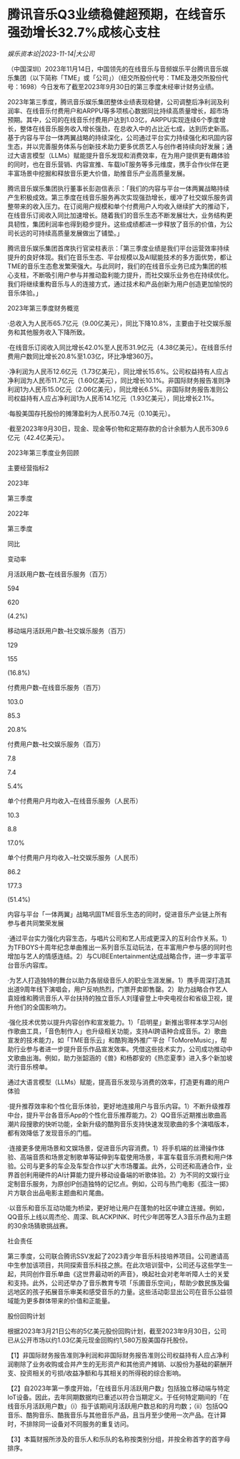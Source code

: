 # 腾讯音乐Q3业绩稳健超预期，在线音乐强劲增长32.7%成核心支柱

*娱乐资本论|2023-11-14|大公司*

（中国深圳）2023年11月14日，中国领先的在线音乐与音频娱乐平台腾讯音乐娱乐集团（以下简称「TME」或「公司」）（纽交所股份代号：TME及港交所股份代号：1698）今日发布了截至2023年9月30日的第三季度未经审计财务业绩。

2023年第三季度，腾讯音乐娱乐集团整体业绩表现稳健，公司调整后净利润及利润率、在线音乐付费用户和ARPPU等多项核心数据同比持续高质量增长，超市场预期。其中，公司的在线音乐付费用户达到1.03亿，ARPPU实现连续6个季度增长，整体在线音乐服务收入增长强劲，在总收入中的占比近七成，达到历史新高。基于内容与平台一体两翼战略的持续深化，公司通过平台实力持续强化和巩固内容生态，并以完善服务体系与创新技术助力更多优质艺人与创作者持续向好发展；通过大语言模型（LLMs）赋能提升音乐发现和消费效率，在为用户提供更有趣体验的同时，也在音乐营销、内容宣推、车载IoT服务等多元维度，携手合作伙伴在更丰富场景中挖掘和释放音乐更大价值，助推音乐产业高质量发展。

腾讯音乐娱乐集团执行董事长彭迦信表示：「我们的内容与平台一体两翼战略持续产生积极成效。第三季度在线音乐服务再次实现强劲增长，缓冲了社交娱乐服务调整带来的收入压力。在订阅用户规模和单个付费用户人均收入继续扩大的推动下，在线音乐订阅收入同比加速增长。随着我们的音乐生态不断发展壮大，业务结构更具韧性，集团利润率也得到稳步提升。这些成绩都进一步释放了音乐的价值，为公司长远的可持续高质量发展做出了铺垫。」

腾讯音乐娱乐集团首席执行官梁柱表示：「第三季度业绩是我们平台运营效率持续提升的良好体现。我们在音乐生态、平台规模以及AI赋能技术的多方面优势，都让TME的音乐生态愈发繁荣强大。与此同时，我们的在线音乐业务已成为集团的核心支柱，不断吸引用户参与并推动盈利能力提升，而社交娱乐业务也在持续优化。我们将继续重构音乐与人的连接方式，通过技术和产品创新为用户创造更加愉悦的音乐体验。」

2023年第三季度财务概览

·总收入为人民币65.7亿元（9.00亿美元），同比下降10.8%，主要由于社交娱乐服务和其他服务收入下降所致。

·在线音乐订阅收入同比增长42.0%至人民币31.9亿元（4.38亿美元）。在线音乐付费用户数同比增长20.8%至1.03亿，环比净增360万。

·净利润为人民币12.6亿元（1.73亿美元），同比增长15.6%。公司权益持有人应占净利润为人民币11.7亿元（1.60亿美元），同比增长10.1%。非国际财务报告准则净利润1为人民币15.0亿元（2.06亿美元），同比增长6.5%。非国际财务报告准则公司权益持有人应占净利润1为人民币14.1亿元（1.93亿美元），同比增长2.1%。

·每股美国存托股份的摊薄盈利为人民币0.74元（0.10美元）。

·截至2023年9月30日，现金、现金等价物和定期存款的合计余额为人民币309.6亿元（42.4亿美元）。

2023年第三季度业务回顾

主要经营指标2

2023年

第三季度

2022年

第三季度

同比

变动率

月活跃用户数–在线音乐服务（百万）

594

620

(4.2%)

移动端月活跃用户数–社交娱乐服务（百万）

129

155

(16.8%)

付费用户数–在线音乐服务（百万）

103.0

85.3

20.8%

付费用户数–社交娱乐服务（百万）

7.8

7.4

5.4%

单个付费用户月均收入–在线音乐服务（人民币）

10.3

8.8

17.0%

单个付费用户月均收入–社交娱乐服务（人民币）

86.2

177.3

(51.4%)

内容与平台「一体两翼」战略巩固TME音乐生态的同时，促进音乐产业链上所有参与者共同繁荣发展

·通过平台实力强化内容生态，与唱片公司和艺人形成更深入的互利合作关系。1）为TFBOYS十周年纪念单曲推出一系列音乐互动玩法，在丰富用户参与感的同时也增加与艺人的情感连结。2）与CUBEEntertainment达成战略合作，进一步丰富平台音乐内容库。

·为艺人打造独特的舞台以助力各层级音乐人的职业生涯发展。1）携手周深打造其出道9周年线下演唱会，用户反响热烈，门票开卖即售罄。2）助力战略合作艺人袁娅维和腾讯音乐人平台扶持的独立音乐人刘瑾睿登上中央电视台和省级卫视，提升他们的全国影响力。

·强化技术优势以提升内容创作和宣发能力。1）「启明星」新推出零样本学习AI创作歌曲工具，「音色制作人」也升级相关功能，支持AI跨语种合成音乐。2）歌曲宣发的技术能力，如「TME音乐云」和酷狗海外推广平台「ToMoreMusic」，帮助行业参与者进一步提升音乐作品宣发效率。凭借这些技术实力，公司成功推动中文歌曲出海。例如，助力张韶涵的《兽》和杨郡安的《热恋夏季》进入多个新加坡流行音乐榜单。

通过大语言模型（LLMs）赋能，提高音乐发现与消费的效率，打造更有趣的用户体验

·提升推荐效率和个性化音乐体验，更好地连接用户与音乐内容。1）不断升级推荐中台，提升平台各音乐App的个性化音乐推荐能力。2）QQ音乐近期推出歌曲高潮片段搜歌的快听功能，全新升级的酷狗音乐支持快速发现歌曲的多个演唱版本，都有效降低了发现音乐的门槛。

·连接更多使用场景和文娱场景，促进音乐内容消费。1）将手机端的丝滑操作体验、高端音质和场景定制歌单等延伸到车载使用场景，丰富车载音乐消费和用户体验。公司与更多的车企及车型合作以扩大市场覆盖。此外，公司还和高通合作，业界首创利用硬件的AI计算能力提升移动设备端的听歌体验。2）为不同的文娱行业定制音乐服务，为原创IP创造独特的记忆点。例如，公司与热门电影《孤注一掷》片方联合出品电影主题曲和片尾曲。

·以音乐和音乐互动功能为桥梁，更好地让用户在蓬勃的社区中建立连接。例如，QQ音乐上线以周杰伦、周深、BLACKPINK、时代少年团等艺人3音乐作品为主题的30余场猜歌挑战赛。

社会责任

第三季度，公司联合腾讯SSV发起了2023青少年音乐科技培养项目。公司邀请高中生参加该项目，共同探索音乐科技之旅。在此次培训营中，公司还与这些学生一起，共同创作音乐单曲《这世界最动听的声音》，唤起社会对老年听障人士的关爱和支持。此外，公司还举办了音乐教育专项「乐圃音乐空间」，帮助少数民族及偏远地区的孩子拓展音乐审美和感受音乐的力量。这些活动彰显出公司在音乐公益领域能为更多群体带来的价值和正能量。

股份回购计划

根据2023年3月21日公布的5亿美元股份回购计划，截至2023年9月30日，公司已从公开市场以约1.03亿美元现金回购约1,580万股美国存托股份。

【1】非国际财务报告准则净利润和非国际财务报告准则公司权益持有人应占净利润剔除了业务收购或合并产生的无形资产和其他资产摊销、以股份为基础的薪酬开支、投资相关的亏损/收益净额和与其相关的所得税的综合影响。

【2】自2023年第一季度开始，「在线音乐月活跃用户数」包括独立移动端与特定IoT设备。因此，去年同期数据均已重述以符合当期定义。于任何特定期间的「在线音乐月活跃用户数」（i）指于该期间月活跃用户数总和的月均数；（ii）包括QQ音乐、酷狗音乐、酷我音乐与其他音乐产品，且当月至少使用一次产品。在计算时，不排除同一设备对不同服务的重复访问。

【3】本篇财报所涉及的音乐人和乐队的名称按类别分组，并按全称首字的首字母排序。

